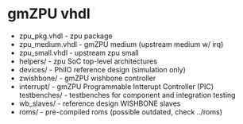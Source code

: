 gmZPU vhdl
==========

- zpu_pkg.vhdl     - zpu package
- zpu_medium.vhdl  - gmZPU medium (upstream medium w/ irq)
- zpu_small.vhdl   - upstream zpu small
- helpers/         - zpu SoC top-level architectures
- devices/         - PhiIO reference design (simulation only)
- zwishbone/       - gmZPU wishbone controller
- interrupt/       - gmZPU Programmable Intterupt Controller (PIC)
testbenches/     - testbenches for component and integration testing
- wb_slaves/       - reference design WISHBONE slaves
- roms/            - pre-compiled roms (possible outdated, check ../roms)

